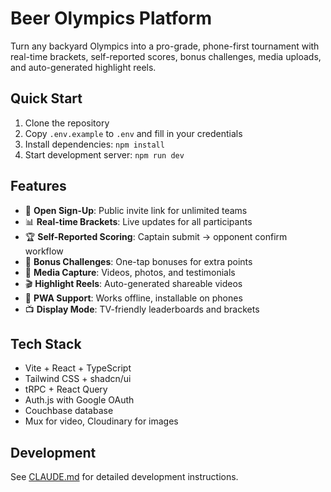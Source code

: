 # Beer Olympics Platform

Turn any backyard Olympics into a pro-grade, phone-first tournament with real-time brackets, self-reported scores, bonus challenges, media uploads, and auto-generated highlight reels.

## Quick Start

1. Clone the repository
2. Copy `.env.example` to `.env` and fill in your credentials
3. Install dependencies: `npm install`
4. Start development server: `npm run dev`

## Features

- 🎯 **Open Sign-Up**: Public invite link for unlimited teams
- 📊 **Real-time Brackets**: Live updates for all participants
- 🏆 **Self-Reported Scoring**: Captain submit → opponent confirm workflow
- 🎉 **Bonus Challenges**: One-tap bonuses for extra points
- 📸 **Media Capture**: Videos, photos, and testimonials
- 🎬 **Highlight Reels**: Auto-generated shareable videos
- 📱 **PWA Support**: Works offline, installable on phones
- 📺 **Display Mode**: TV-friendly leaderboards and brackets

## Tech Stack

- Vite + React + TypeScript
- Tailwind CSS + shadcn/ui
- tRPC + React Query
- Auth.js with Google OAuth
- Couchbase database
- Mux for video, Cloudinary for images

## Development

See [CLAUDE.md](./CLAUDE.md) for detailed development instructions.